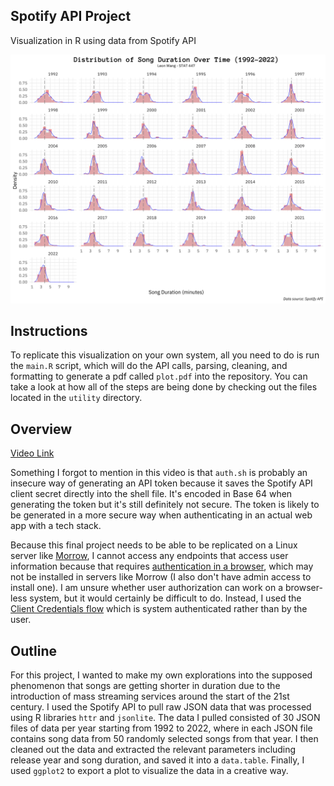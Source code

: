 ## Spotify API Project
Visualization in R using data from Spotify API

![Alt text](./plot.svg)

## Instructions
To replicate this visualization on your own system, all you need to do is run the `main.R` script, which will do the API calls, parsing, cleaning, and formatting to generate a pdf called `plot.pdf` into the repository. You can take a look at how all of the steps are being done by checking out the files located in the `utility` directory.
## Overview
[Video Link](https://uofi.box.com/v/stat-447-final-project)

Something I forgot to mention in this video is that `auth.sh` is probably an insecure way of generating an API token because it saves the Spotify API client secret directly into the shell file. It's encoded in Base 64 when generating the token but it's still definitely not secure. The token is likely to be generated in a more secure way when authenticating in an actual web app with a tech stack.

Because this final project needs to be able to be replicated on a Linux server like [Morrow](https://morrow.stat.illinois.edu/), I cannot access any endpoints that access user information because that requires [authentication in a browser](https://developer.spotify.com/documentation/general/guides/authorization/code-flow/), which may not be installed in servers like Morrow (I also don't have admin access to install one). I am unsure whether user authorization can work on a browser-less system, but it would certainly be difficult to do. Instead, I used the [Client Credentials flow](https://developer.spotify.com/documentation/general/guides/authorization/client-credentials/) which is system authenticated rather than by the user.
## Outline
For this project, I wanted to make my own explorations into the supposed phenomenon that songs are getting shorter in duration due to the introduction of mass streaming services around the start of the 21st century. I used the Spotify API to pull raw JSON data that was processed using R libraries `httr` and `jsonlite`. The data I pulled consisted of 30 JSON files of data per year starting from 1992 to 2022, where in each JSON file contains song data from 50 randomly selected songs from that year. I then cleaned out the data and extracted the relevant parameters including release year and song duration, and saved it into a `data.table`. Finally, I used `ggplot2` to export a plot to visualize the data in a creative way.
